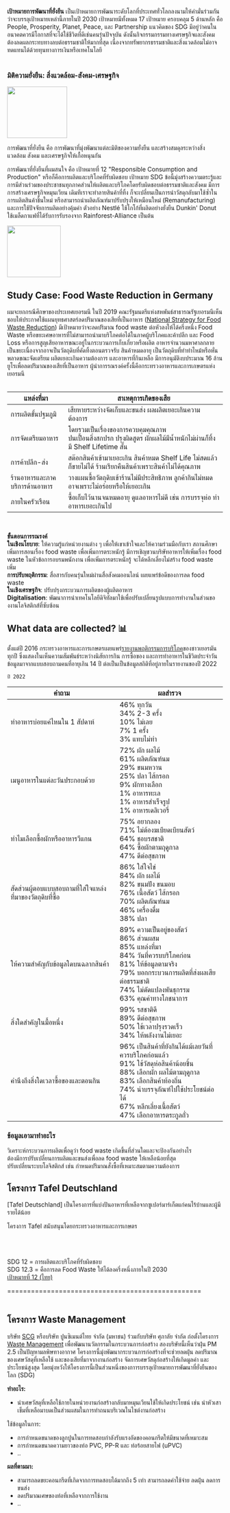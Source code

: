 <b>เป้าหมายการพัฒนาที่ยั่งยืน</b> เป็นเป้าหมายการพัฒนาระดับโลกที่ประเทศทั่วโลกลงนามให้คำมั่นร่วมกันว่าจะบรรลุเป้าหมายเหล่านี้ภายในปี 2030 เป้าหมายมีทั้งหมด 17 เป้าหมาย ครอบคลุม 5 ด้านหลัก คือ People, Prosperity, Planet, Peace, และ Partnership แนวคิดของ SDG มีอยู่ว่าคนในอนาคตควรมีโอกาสที่จะได้ใช้ชีวิตที่ดีเช่นคนรุ่นปัจจุบัน ดังนั้นกิจกรรมกรรมทางเศรษฐกิจและสังคมต้องลดผลกระทบทางลบต่อธรรมชาติให้มากที่สุด เนื่องจากทรัพยากรธรรมชาติและสิ่งแวดล้อมไม่อาจทดแทนได้ด้วยทุนทางการเงินหรือเทคโนโลยี
<br><br>
<h3><b>มิติความยั่งยืน: สิ่งแวดล้อม-สังคม-เศรษฐกิจ</b></h3>

<img height="120" width="140" src="https://user-images.githubusercontent.com/94230186/218776165-ea73bece-4796-453e-a5de-7ca897875a55.png">

การพัฒนาที่ยั่งยืน คือ การพัฒนาที่มุ่งพัฒนาแต่ละมิติของความยั่งยืน และสร้างสมดุลระหว่างสิ่งแวดล้อม สังคม และเศรษฐกิจให้เกื้อหนุนกัน <br>

การพัฒนาที่ยั่งยืนที่ผมสนใจ คือ เป้าหมายที่ 12 "Responsible Consumption and Production" หรือก็คือการผลิตและบริโภคที่รับผิดชอบ เป้าหมาย SDG ข้อนี้มุ่งสร้างความตระรู้และการมีส่วนร่วมของประชาชนทุกภาคส่วนให้ผลิตและบริโภคโดยรับผิดชอบต่อธรรมชาติและสังคม มีการการสร้างเศรษฐกิจหมุนเวียน เดิมทีเราจะทำลายสินค้าที่ทิ้ง ก็จะเปลี่ยนเป็นการนำวัสดุกลับมาใช้ซ้ำในการผลิตสินค้าชิ้นใหม่ หรือสามารถนำผลิตภัณฑ์มาปรับปรุงให้เหมือนใหม่ (Remanufacturing) และการใช้ปัจจัยการผลิตอย่างคุ้มค่า ตัวอย่าง Nestlé ใช้โกโก้ที่ผลิตอย่างยั่งยืน Dunkin' Donut ใช้เมล็ดกาแฟที่ได้รับการรับรองจาก Rainforest-Alliance เป็นต้น <br>

<img height="120" width="125" src="https://user-images.githubusercontent.com/94230186/218789007-305fd9c6-726b-4bc0-bb8b-a67e61427c41.png">

<h2>Study Case: Food Waste Reduction in Germany</h2>
ผมจะยกกรณีศึกษาของประเทศเยอรมนี ในปี 2019 คณะรัฐมนตรีแห่งสหพันธ์สาธารณรัฐเยอรมนีเห็นชอบให้ประกาศใช้แผนยุทธศาสตร์ลดปริมาณของเสียที่เป็นอาหาร (<a href="https://www.bmel.de/SharedDocs/Downloads/DE/_Ernaehrung/Lebensmittelverschwendung/Nationale_Strategie_Lebensmittelverschwendung_2019.pdf?__blob=publicationFile&amp;v=3">National Strategy for Food Waste Reduction</a>) มีเป้าหมายว่าจะลดปริมาณ food waste ต่อหัวลงให้ได้ครึ่งหนึ่ง Food Waste หรือขยะเศษอาหารที่ไม่สามารถนำมาบริโภคต่อได้ในภาคผู้บริโภคและค้าปลีก และ Food Loss หรือการสูญเสียอาหารขณะอยู่ในกระบวนการเก็บเกี่ยวหรือผลิต อาหารจำนวนมหาศาลกลายเป็นขยะเนื่องจากอาจเป็นวัตถุดิบที่คัดทิ้งตอนตรวจรับ สินค้าหมดอายุ เป็นวัตถุดิบที่ทำทำไหม้หรือหั่นพลาดขณะจัดเตรียม ผลิตเยอะเกินความต้องการ และอาหารที่กินเหลือ มีการอนุมัติงบประมาณ 16 ล้านยูโรเพื่อลดปริมาณของเสียที่เป็นอาหาร ผู้นำการรณรงค์ครั้งนี้คือกระทรวงอาหารและการเกษตรแห่งเยอรมนี
<br>
<br>

| แหล่งที่มา | สาเหตุการเกิดของเสีย|
|----|------------------------|
| การผลิตขั้นปฐมภูมิ   | เสียหายระหว่างจัดเก็บและขนส่ง ผลผลิตเยอะเกินความต้องการ |
| การจัดเตรียมอาหาร  | โดยรวมเป็นเรื่องของการควบคุมคุณภาพ<br>ปนเปื้อนสิ่งสกปรก ปรุงผิดสูตร ผักผลไม้มีน้ำหนักไม่ผ่านก็ทิ้ง มี Shelf Lifetime สั้น |
| การค้าปลีก-ส่ง  | สต๊อกสินค้าเข้ามาเยอะเกิน สินค้าหมด Shelf Life ไม่สดแล้วก็ขายไม่ได้ ร้านเรียกคืนสินค้าเพราะสินค้าไม่ได้คุณภาพ |
| ร้านอาหารและภาคบริการด้านอาหาร  | วางแผนซื้อวัตถุดิบเข้าร้านไม่มีประสิทธิภาพ ลูกค้ากินไม่หมดอาจเพราะไม่อร่อยหรือให้เยอะเกิน |
| ภายในครัวเรือน  | ซื้อเก็บไว้นานจนหมดอายุ ดูแลอาหารไม่ดี เช่น การบรรจุห่อ ทำอาหารเยอะเกินไป  |
<br>

<b>ขั้นตอนการรณรงค์</b><br>
<b>ในเชิงนโยบาย</b>: ให้ความรู้แก่หน่วยงานต่าง ๆ เพื่อให้เขาเข้าใจและให้ความร่วมมือกับเรา สถานศึกษาเพิ่มการสอนเรื่อง food waste เพื่อเพิ่มการตระหนักรู้ มีการเชิญชวนบริษัทอาหารให้เพิ่มเรื่อง food waste ในหัวข้อการอบรมพนักงาน เพื่อเพิ่มการตระหนักรู้ จะได้หลีกเลี่ยงไม่สร้าง food waste เพิ่ม<br>
<b>การปรับพฤติกรรม</b>: สื่อสารกับคนรุ่นใหม่ผ่านสื่อสังคมออนไลน์ เผยแพร่ข้อดีของการลด food waste<br>
<b>ในเชิงเศรษฐกิจ</b>: ปรับปรุงกระบวนการผลิตของผู้ผลิตอาหาร<br>
<b>Digitalisation</b>: พัฒนาการนำเทคโนโลยีดิจิทัลมาใช้เพื่อปรับเปลี่ยนรูปแบบการทำงานในส่วนของงานโลจิสติกส์ที่ซับซ้อน<br>

<h2>What data are collected? 📊</h2>

ตั้งแต่ปี 2016 กระทรวงอาหารและการเกษตรเผยแพร่[รายงานพฤติกรรมการบริโภค]ของชาวเยอรมันทุกปี ซึ่งแสดงในเห็นความสัมพันธ์ระหว่างนิสัยการกิน การซื้อของ และการทำอาหารในชีวิตประจำวัน ข้อมูลมาจากแบบสอบถามคนที่อายุเกิน 14 ปี ต่อเป็นเป็นข้อมูลสถิติที่อยู่ภายในรายงานของปี 2022<br>

```ปี 2022```

| คำถาม | ผลสำรวจ |
|----|------------------------|
|ทำอาหารบ่อยแค่ไหนใน 1 สัปดาห์|46% ทุกวัน<br>34% 2-3 ครั้ง<br>10% ไม่เลย<br>7% 1 ครั้ง<br>3% แทบไม่ทำ|
|เมนูอาหารในแต่ละวันประกอบด้วย|72% ผัก ผลไม้<br>61% ผลิตภัณฑ์นม<br>29% ขนมหวาน<br>25% ปลา ไส้กรอก<br>9% ผักทางเลือก<br>1% อาหารทะเล<br>1% อาหารสำเร็จรูป<br>1% อาหารเดลิเวอรี่|
|ทำไมเลือกซื้อผักหรืออาหารวีแกน|75% อยากลอง<br>71% ไม่ต้องฆเบียดเบียนสัตว์<br>64% ชอบรสชาติ<br>64% ซื้อผักตามฤดูกาล<br>47% ดีต่อสุขภาพ|
|สัดส่วนผู้ตอบแบบสอบถามที่ใส่ใจแหล่งที่มาของวัตถุดิบที่ซื้อ|86% ใส่ใจไข่<br>84% ผัก ผลไม้<br>82% ขนมปัง ขนมอบ<br>76% เนื้อสัตว์ ไส้กรอก<br>70% ผลิตภัณฑ์นม<br>46% เครื่องดื่ม<br>38% ปลา|
|ให้ความสำคัญกับข้อมูลใดบนฉลากสินค้า|89% ความเป็นอยู่ของสัตว์<br>86% ส่วนผสม<br>85% แหล่งที่มา<br>84% วันที่ควรบบริโภคก่อน<br>81% ให้ข้อมูลตามจริง<br>79% บอกกระบวนการผลิตที่ส่งผลเสียต่อธรรมชาติ<br>74% ไม่ดัดแปลงพันธุกรรม<br>63% คุณค่าทางโภชนาการ|
|สิ่งใดสำคัญในมื้อหนึ่ง|99% รสชาติดี<br>89% ดีต่อสุขภาพ<br>50% ใช้เวลาปรุงรวดเร็ว<br>34% ให้พลังงานไม่เยอะ|
|คำนึงถึงสิ่งใดเวลาซื้อของและตอนกิน|96% เป็นสินค้าที่ยังกินได้แม้เลยวันที่ควรบริโภคก่อนแล้ว<br>91% ใช้วัสดุห่อสินค้าน้อยชิ้น<br>88% เลือกผัก ผลไม้ตามฤดูกาล<br>83% เลือกสินค้าท้องถิ่น<br>74% นำบรรจุภัณฑ์ไปใช้ประโยชน์ต่อได้<br>67% หลีกเลี่ยงเนื้อสัตว์<br>47% เลือกอาหารตระกูลถั่ว|

<h3>ข้อมูลเอามาทำอะไร</h3>
วิเคราะห์กระบวนการผลิตเพื่อดูว่า food waste เกิดขึ้นที่ส่วนใดและจะป้องกันอย่างไร<br>
ต้องมีการปรับเปลี่ยนการผลิตและขนส่งเพื่อลด food waste ให้เหลือน้อยที่สุด<br>
ปรับเปลี่ยนระบบโลจิสติกส์ เช่น กำหนดปริมาณสั่งซื้อที่เหมาะสมตามความต้องการ<br>

<h2>โครงการ Tafel Deutschland</h2>
[Tafel Deutschland] เป็นโครงการที่แบ่งปันอาหารที่เหลือจากซูเปอร์มาร์เก็ตแก่คนไร้บ้านและผู้มีรายได้น้อย

โครงการ Tafel สนับสนุนโดยกระทรวงอาหารและการเกษตร 

<br><br><br>
SDG 12 = การผลิตและบริโภคที่รับผิดชอบ<br>
SDG 12.3 = คือการลด Food Waste ให้ได้ลงครึ่งหนึ่งภายในปี 2030<br>
<a href="https://www.sdgmove.com/2016/10/07/goal-12-responsible-consumption-and-production/">เป้าหมายที่ 12 (ไทย)</a><br>

=================================================<br><br>
<h2>โครงการ Waste Management</h2>

บริษัท [SCG] หรือบริษัท ปูนซิเมนต์ไทย จำกัด (มหาชน) ร่วมกับบริษัท ศุภาลัย จำกัด ก่อตั้งโครงการ [Waste Management] เพื่อพัฒนานวัตกรรมในกระบวนการก่อสร้าง สองบริษัทนี้เห็นว่าฝุ่น PM 2.5 เป็นปัญหามลพิษทางอากาศ โครงการนี้มุ่งพัฒนากระบวนการก่อสร้างที่จะช่วยลดฝุ่น ลดปริมาณของเศษวัสดุที่เหลือใช้ และของเสียที่มาจากงานก่อสร้าง จัดการเศษวัสดุก่อสร้างให้เกิดมูลค่า และประโยชน์สูงสุด โดยมุ่งหวังให้โครงการนี้เป็นส่วนหนึ่งของกาารบรรลุเป้าหมายการพัฒนาที่ยั่งยืนของโลก (SDG)

<b>ทำอะไร:</b>
- นำเศษวัสดุที่เหลือใช้ภายในหน่วยงานก่อสร้างกลับมาหมุนเวียนใช้ให้เกิดประโยชน์ เช่น นำหัวเสาเข็มที่เหลือมาบดเป็นส่วนผสมในการทำถนนบริเวณในไซต์งานก่อสร้าง

ใช้ข้อมูลในการ:<br>
- การกำหนดขนาดของลูกปูนในการทดสอบกำลังรับแรงอัดของคอนกรีตให้มีขนาดที่เหมาะสม<br>
- การกำหนดขนาดความยาวของท่อ PVC, PP-R และ ท่อร้อยสายไฟ (uPVC)<br>
- ..<br>

<b>ผลที่ตามมา:</b>
- สามารถลดขยะคอนกรีตที่เกิดจากการทดสอบได้มากถึง 5 เท่า สามารถลดค่าใช้จ่าย ลดฝุ่น ลดการขนส่ง<br>
- ลดปริมาณเศษของท่อที่เหลือจากการใช้งาน<br>
- ..

[National Strategy for Food Waste Reduction]: <https://www.bmel.de/SharedDocs/Downloads/DE/_Ernaehrung/Lebensmittelverschwendung/Nationale_Strategie_Lebensmittelverschwendung_2019.pdf?__blob=publicationFile&v=3>
[รายงานพฤติกรรมการบริโภค]:<https://www.bmel.de/DE/themen/ernaehrung/ernaehrungsreport-ueberblick.html>
[SCG]:<https://www.scgsustainability.com/th/>
[Waste Management]:<https://www.scg.com/sustainability/circular-economy/news-events/supalai-scg-waste-management/>
[Tafel Deutschland1]: -7<https://www.tafel.de>
